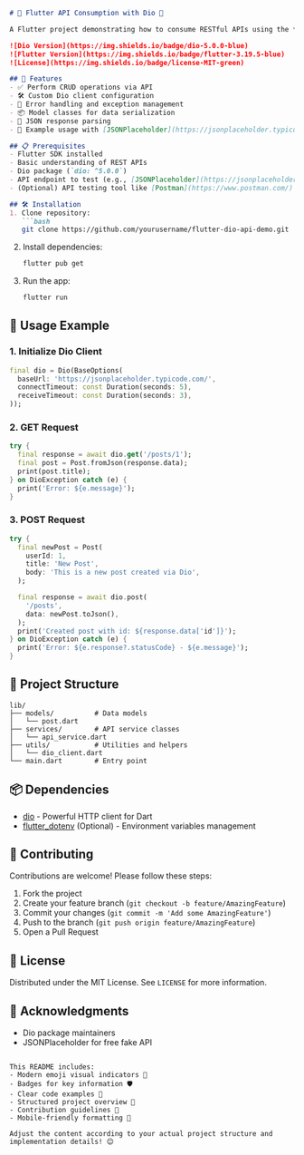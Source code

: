 ```markdown
# 📱 Flutter API Consumption with Dio 🚀

A Flutter project demonstrating how to consume RESTful APIs using the **Dio** package. This project includes examples of GET, POST, PUT, and DELETE requests with clean error handling and state management.

![Dio Version](https://img.shields.io/badge/dio-5.0.0-blue)
![Flutter Version](https://img.shields.io/badge/flutter-3.19.5-blue)
![License](https://img.shields.io/badge/license-MIT-green)

## 🌟 Features
- ✅ Perform CRUD operations via API
- 🛠️ Custom Dio client configuration
- 🚦 Error handling and exception management
- 📦 Model classes for data serialization
- 🔄 JSON response parsing
- 🎯 Example usage with [JSONPlaceholder](https://jsonplaceholder.typicode.com/)

## 📋 Prerequisites
- Flutter SDK installed
- Basic understanding of REST APIs
- Dio package (`dio: ^5.0.0`)
- API endpoint to test (e.g., [JSONPlaceholder](https://jsonplaceholder.typicode.com/))
- (Optional) API testing tool like [Postman](https://www.postman.com/) or [Insomnia](https://insomnia.rest/)

## 🛠️ Installation
1. Clone repository:
   ```bash
   git clone https://github.com/yourusername/flutter-dio-api-demo.git
   ```
2. Install dependencies:
   ```bash
   flutter pub get
   ```
3. Run the app:
   ```bash
   flutter run
   ```

## 🚀 Usage Example
### 1. Initialize Dio Client
```dart
final dio = Dio(BaseOptions(
  baseUrl: 'https://jsonplaceholder.typicode.com/',
  connectTimeout: const Duration(seconds: 5),
  receiveTimeout: const Duration(seconds: 3),
));
```

### 2. GET Request
```dart
try {
  final response = await dio.get('/posts/1');
  final post = Post.fromJson(response.data);
  print(post.title);
} on DioException catch (e) {
  print('Error: ${e.message}');
}
```

### 3. POST Request
```dart
try {
  final newPost = Post(
    userId: 1,
    title: 'New Post',
    body: 'This is a new post created via Dio',
  );

  final response = await dio.post(
    '/posts',
    data: newPost.toJson(),
  );
  print('Created post with id: ${response.data['id']}');
} on DioException catch (e) {
  print('Error: ${e.response?.statusCode} - ${e.message}');
}
```

## 📁 Project Structure
```
lib/
├── models/          # Data models
│   └── post.dart
├── services/        # API service classes
│   └── api_service.dart
├── utils/           # Utilities and helpers
│   └── dio_client.dart
└── main.dart        # Entry point
```

## 📦 Dependencies
- [dio](https://pub.dev/packages/dio) - Powerful HTTP client for Dart
- [flutter_dotenv](https://pub.dev/packages/flutter_dotenv) (Optional) - Environment variables management

## 🤝 Contributing
Contributions are welcome! Please follow these steps:
1. Fork the project
2. Create your feature branch (`git checkout -b feature/AmazingFeature`)
3. Commit your changes (`git commit -m 'Add some AmazingFeature'`)
4. Push to the branch (`git push origin feature/AmazingFeature`)
5. Open a Pull Request

## 📄 License
Distributed under the MIT License. See `LICENSE` for more information.

## 🙏 Acknowledgments
- Dio package maintainers
- JSONPlaceholder for free fake API
```

This README includes:
- Modern emoji visual indicators 🎨
- Badges for key information 🛡️
- Clear code examples 📝
- Structured project overview 📂
- Contribution guidelines 🤝
- Mobile-friendly formatting 📱

Adjust the content according to your actual project structure and implementation details! 😊
